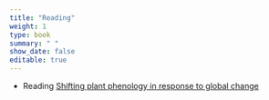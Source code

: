 ```yaml
---
title: "Reading"
weight: 1
type: book
summary: " "
show_date: false
editable: true
---
```


*  Reading [Shifting plant phenology in response to global change](https://doi.org/10.1016/j.tree.2007.04.003)
